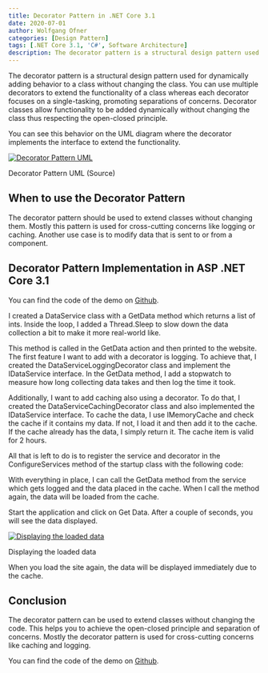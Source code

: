 ```yaml
---
title: Decorator Pattern in .NET Core 3.1
date: 2020-07-01
author: Wolfgang Ofner
categories: [Design Pattern]
tags: [.NET Core 3.1, 'C#', Software Architecture]
description: The decorator pattern is a structural design pattern used for dynamically adding behavior to a class without changing the class.
---
```

The decorator pattern is a structural design pattern used for dynamically adding behavior to a class without changing the class. You can use multiple decorators to extend the functionality of a class whereas each decorator focuses on a single-tasking, promoting separations of concerns. Decorator classes allow functionality to be added dynamically without changing the class thus respecting the open-closed principle.

You can see this behavior on the UML diagram where the decorator implements the interface to extend the functionality.

<div class="col-12 col-sm-10 aligncenter">
  <a href="/assets/img/posts/2020/06/Decorator-Pattern-UML.jpg"><img loading="lazy" src="/assets/img/posts/2020/06/Decorator-Pattern-UML.jpg" alt="Decorator Pattern UML" /></a>
  
  <p>
    Decorator Pattern UML (Source)
  </p>
</div>

## When to use the Decorator Pattern

The decorator pattern should be used to extend classes without changing them. Mostly this pattern is used for cross-cutting concerns like logging or caching. Another use case is to modify data that is sent to or from a component.

## Decorator Pattern Implementation in ASP .NET Core 3.1

You can find the code of the demo on <a href="https://github.com/WolfgangOfner/.NETCore-DecoratorPattern" target="_blank" rel="noopener noreferrer">Github</a>.

I created a DataService class with a GetData method which returns a list of ints. Inside the loop, I added a Thread.Sleep to slow down the data collection a bit to make it more real-world like.

<script src="https://gist.github.com/WolfgangOfner/fa035331acf7aa0ae11627abf9837665.js"></script>

This method is called in the GetData action and then printed to the website. The first feature I want to add with a decorator is logging. To achieve that, I created the DataServiceLoggingDecorator class and implement the IDataService interface. In the GetData method, I add a stopwatch to measure how long collecting data takes and then log the time it took.

<script src="https://gist.github.com/WolfgangOfner/eea5ea9d26bdacc3294bdfd679455ef0.js"></script>

Additionally, I want to add caching also using a decorator. To do that, I created the DataServiceCachingDecorator class and also implemented the IDataService interface. To cache the data, I use IMemoryCache and check the cache if it contains my data. If not, I load it and then add it to the cache. If the cache already has the data, I simply return it. The cache item is valid for 2 hours.

<script src="https://gist.github.com/WolfgangOfner/cd12af792f704815196eafd1cba51c14.js"></script>

All that is left to do is to register the service and decorator in the ConfigureServices method of the startup class with the following code:

<script src="https://gist.github.com/WolfgangOfner/f92ca0dc873abc993a9e54380b5b1457.js"></script>

With everything in place, I can call the GetData method from the service which gets logged and the data placed in the cache. When I call the method again, the data will be loaded from the cache.

<script src="https://gist.github.com/WolfgangOfner/6d505727a06be40eadf597ee2faea5a4.js"></script>

Start the application and click on Get Data. After a couple of seconds, you will see the data displayed.

<div class="col-12 col-sm-10 aligncenter">
  <a href="/assets/img/posts/2020/06/Displaying-the-loaded-data.jpg"><img loading="lazy" src="/assets/img/posts/2020/06/Displaying-the-loaded-data.jpg" alt="Displaying the loaded data" /></a>
  
  <p>
    Displaying the loaded data
  </p>
</div>

When you load the site again, the data will be displayed immediately due to the cache.

## Conclusion

The decorator pattern can be used to extend classes without changing the code. This helps you to achieve the open-closed principle and separation of concerns. Mostly the decorator pattern is used for cross-cutting concerns like caching and logging.

You can find the code of the demo on <a href="https://github.com/WolfgangOfner/.NETCore-DecoratorPattern" target="_blank" rel="noopener noreferrer">Github</a>.